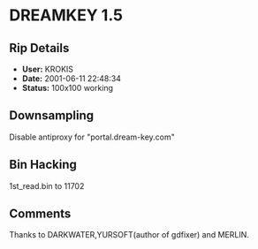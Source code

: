 # DREAMKEY 1.5

## Rip Details

- **User:** KROKIS
- **Date:** 2001-06-11 22:48:34
- **Status:** 100x100 working

## Downsampling

Disable antiproxy for  "portal.dream-key.com"

## Bin Hacking

1st_read.bin to 11702

## Comments

Thanks to DARKWATER,YURSOFT(author of gdfixer) and MERLIN.

